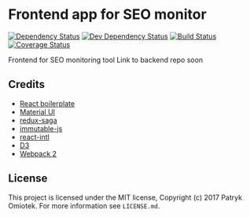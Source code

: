 # Frontend app for SEO monitor

[![Dependency Status](https://david-dm.org/patomdev/seo-monitor-front.svg)](https://david-dm.org/patomdev/seo-monitor-front)
[![Dev Dependency Status](https://david-dm.org/patomdev/seo-monitor-front/dev-status.svg)](https://david-dm.org/patomdev/seo-monitor-front#info=devDependencies)
[![Build Status](https://api.travis-ci.org/patomdev/seo-monitor-front.svg?branch=dev)](https://travis-ci.org/patomdev/seo-monitor-front)
[![Coverage Status](https://coveralls.io/repos/github/patomdev/seo-monitor-front/badge.svg?branch=dev)](https://coveralls.io/github/patomdev/seo-monitor-front?branch=dev)

Frontend for SEO monitoring tool
Link to backend repo soon

## Credits
* [React boilerplate](https://github.com/react-boilerplate/react-boilerplate)
* [Material UI](https://github.com/callemall/material-ui)
* [redux-saga](https://github.com/redux-saga/redux-saga)
* [immutable-js](https://github.com/facebook/immutable-js/)
* [react-intl](https://github.com/yahoo/react-intl)
* [D3](https://github.com/d3/d3)
* [Webpack 2](https://github.com/webpack/webpack)
 
## License

This project is licensed under the MIT license, Copyright (c) 2017 Patryk
Omiotek. For more information see `LICENSE.md`.
